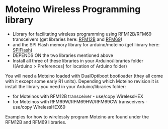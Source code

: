 Moteino Wireless Programming library
=======

 * Library for facilitating wireless programming using RFM12B/RFM69 transceivers (get libraries here: [RFM12B](https://github.com/LowPowerLab/RFM12B) and [RFM69](https://github.com/LowPowerLab/RFM69))
 * and the SPI Flash memory library for arduino/moteino (get library here: [SPIFlash](http://github.com/LowPowerLab/SPIFlash))
 * DEPENDS ON the two libraries mentioned above
 * Install all three of these libraries in your Arduino/libraries folder ([Arduino > Preferences] for location of Arduino folder)
 
 You will need a Moteino loaded with DualOptiboot bootloader (they all come with it except some early R1 units).
 Depending which Moteino revision it is install the library you need in your Arduino/libraries folder:
 - for Moteinos with RFM12B transceiver - use/copy WirelessHEX
 - for Moteinos with RFM69W/RFM69HW/RFM69CW transceivers - use/copy WirelessHEX69
 
 Examples for how to wirelessly program Moteino are found under the RFM12B and RFM69 libraries.
